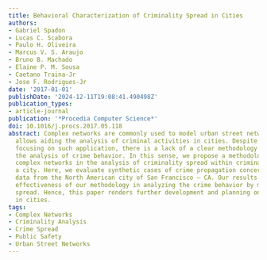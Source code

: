 ```yaml
---
title: Behavioral Characterization of Criminality Spread in Cities
authors:
- Gabriel Spadon
- Lucas C. Scabora
- Paulo H. Oliveira
- Marcus V. S. Araujo
- Bruno B. Machado
- Elaine P. M. Sousa
- Caetano Traina-Jr
- Jose F. Rodrigues-Jr
date: '2017-01-01'
publishDate: '2024-12-11T19:08:41.490498Z'
publication_types:
- article-journal
publication: '*Procedia Computer Science*'
doi: 10.1016/j.procs.2017.05.118
abstract: Complex networks are commonly used to model urban street networks, which
  allows aiding the analysis of criminal activities in cities. Despite several works
  focusing on such application, there is a lack of a clear methodology focused in
  the analysis of crime behavior. In this sense, we propose a methodology for employing
  complex networks in the analysis of criminality spread within criminal areas of
  a city. Here, we evaluate synthetic cases of crime propagation concerning real criminal
  data from the North American city of San Francisco — CA. Our results confirm the
  effectiveness of our methodology in analyzing the crime behavior by means of criminality
  spread. Hence, this paper renders further development and planning on public safety
  in cities.
tags:
- Complex Networks
- Criminality Analysis
- Crime Spread
- Public Safety
- Urban Street Networks
---
```

